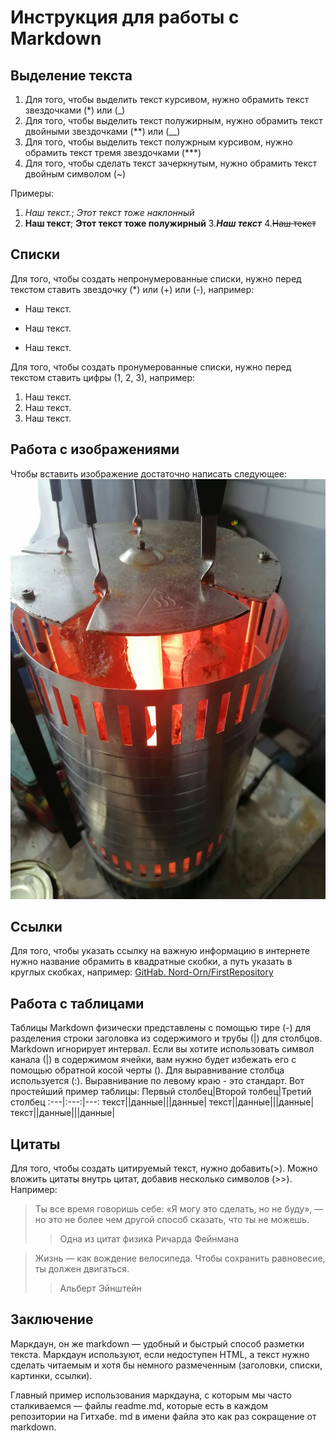# Инструкция для работы с Markdown

## Выделение текста

1. Для того, чтобы выделить текст курсивом, нужно обрамить текст звездочками (*) или (_)
2. Для того, чтобы выделить текст полужирным, нужно обрамить текст двойными звездочками (**) или (__)
3. Для того, чтобы выделить текст полужрным курсивом, нужно обрамить текст тремя звездочками (***)
4. Для того, чтобы сделать текст зачеркнутым, нужно обрамить текст двойным символом (~)

Примеры:

1. *Наш текст.*; _Этот текст тоже наклонный_
2. **Наш текст**; __Этот текст тоже полужирный__
3.***Наш текст***
4.~~Наш текст~~

## Списки

Для того, чтобы создать непронумерованные списки, нужно перед текстом ставить звездочку (*) или (+) или (-), например: 
* Наш текст.
+ Наш текст.
- Наш текст.

Для того, чтобы создать пронумерованные списки, нужно перед текстом ставить цифры (1, 2, 3), например: 
1. Наш текст.
2. Наш текст.
3. Наш текст.

## Работа с изображениями

Чтобы вставить изображение достаточно написать следующее:
![Это печь для шашлыков](barbecue.jpg)

## Ссылки

Для того, чтобы указать ссылку на важную информацию в интернете нужно название обрамить в квадратные скобки, а путь указать в круглых скобках, например:  [GitHab. Nord-Orn/FirstRepository](https://github.com/Nord-Orn/FirstRepository)

## Работа с таблицами

Таблицы Markdown физически представлены с помощью тире (-) для разделения строки заголовка из содержимого и трубы (|) для столбцов.
Markdown игнорирует интервал. 
Если вы хотите использовать символ канала (|) в содержимом ячейки, вам нужно будет избежать его с помощью обратной косой черты (\).
Для выравнивание столбца используется (:).
Выравнивание по левому краю - это стандарт. 
Вот простейший пример таблицы: 
Первый столбец|Второй толбец|Третий столбец
:---|:---:|---:
текст|\|данные\||\|данные\|
текст|\|данные\||\|данные\|
текст|\|данные\||\|данные\|

## Цитаты

Для того, чтобы создать цитируемый текст, нужно добавить(>). 
Можно вложить цитаты внутрь цитат, добавив несколько символов (>>). Например:

> Ты все время говоришь себе: «Я могу это 
> сделать, но не буду», — но это не более 
> чем другой способ сказать, что ты не 
> можешь.
>> Одна из цитат физика Ричарда Фейнмана

> Жизнь — как вождение велосипеда. Чтобы сохранить равновесие, ты должен двигаться.
>> Альберт Эйнштейн

## Заключение

Маркдаун, он же markdown — удобный и быстрый способ разметки текста. Маркдаун используют, если недоступен HTML, а текст нужно сделать читаемым и хотя бы немного размеченным (заголовки, списки, картинки, ссылки).

Главный пример использования маркдауна, с которым мы часто сталкиваемся — файлы readme.md, которые есть в каждом репозитории на Гитхабе. md в имени файла это как раз сокращение от markdown.
